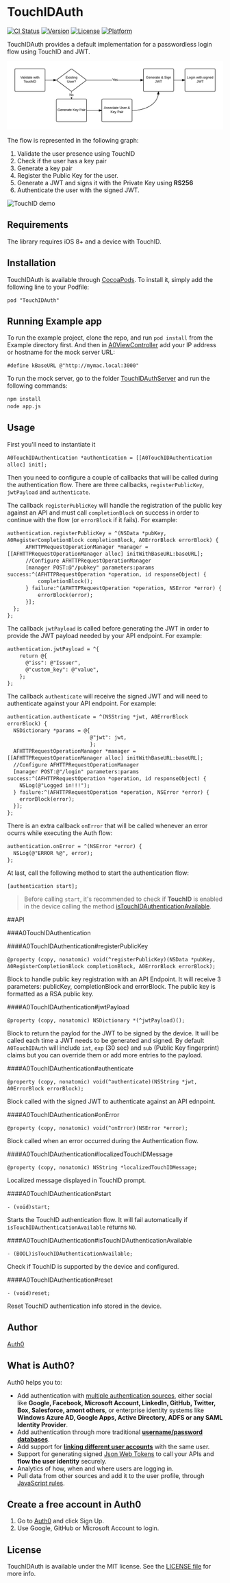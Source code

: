 # TouchIDAuth

[![CI Status](http://img.shields.io/travis/auth0/TouchIDAuth.svg?style=flat)](https://travis-ci.org/auth0/TouchIDAuth)
[![Version](https://img.shields.io/cocoapods/v/TouchIDAuth.svg?style=flat)](http://cocoadocs.org/docsets/TouchIDAuth)
[![License](https://img.shields.io/cocoapods/l/TouchIDAuth.svg?style=flat)](http://cocoadocs.org/docsets/TouchIDAuth)
[![Platform](https://img.shields.io/cocoapods/p/TouchIDAuth.svg?style=flat)](http://cocoadocs.org/docsets/TouchIDAuth)

TouchIDAuth provides a default implementation for a passwordless login flow using TouchID and JWT.

![TouchID Flow](/Flow.png "TouchID Flow")

The flow is represented in the following graph:

1. Validate the user presence using TouchID
1. Check if the user has a key pair
  1. Generate a key pair
  1. Register the Public Key for the user.
1. Generate a JWT and signs it with the Private Key using **RS256**
1. Authenticate the user with the signed JWT.

![TouchID demo](https://cloudup.com/cyDR07xBX3j+)

## Requirements

The library requires iOS 8+ and a device with TouchID.

## Installation

TouchIDAuth is available through [CocoaPods](http://cocoapods.org). To install
it, simply add the following line to your Podfile:

    pod "TouchIDAuth"

## Running Example app

To run the example project, clone the repo, and run `pod install` from the Example directory first.
And then in [A0ViewController](https://github.com/auth0/TouchIDAuth/blob/master/Example/TouchIDAuth/A0ViewController.m#L32) add your IP address or hostname for the mock server URL:

```objc
#define kBaseURL @"http://mymac.local:3000"
```

To run the mock server, go to the folder [TouchIDAuthServer](https://github.com/auth0/TouchIDAuth/tree/master/Example/TouchIDAuthServer) and run the following commands:
```bash
npm install
node app.js
```

## Usage

First you'll need to instantiate it
```objc
A0TouchIDAuthentication *authentication = [[A0TouchIDAuthentication alloc] init];
```
Then you need to configure a couple of callbacks that will be called during the authentication flow. There are three callbacks, `registerPublicKey`, `jwtPayload` and `authenticate`.

The callback `registerPublicKey` will handle the registration of the public key against an API and must call `completionBlock` on success in order to continue with the flow (or `errorBlock` if it fails). For example:

```objc
authentication.registerPublicKey = ^(NSData *pubKey, A0RegisterCompletionBlock completionBlock, A0ErrorBlock errorBlock) {
      AFHTTPRequestOperationManager *manager = [[AFHTTPRequestOperationManager alloc] initWithBaseURL:baseURL];
      //Configure AFHTTPRequestOperationManager
      [manager POST:@"/pubkey" parameters:params success:^(AFHTTPRequestOperation *operation, id responseObject) {
          completionBlock();
      } failure:^(AFHTTPRequestOperation *operation, NSError *error) {
          errorBlock(error);
      }];
  };
};
```

 The callback `jwtPayload` is called before generating the JWT in order to provide the JWT payload needed by your API endpoint. For example:

```objc
authentication.jwtPayload = ^{
    return @{
      @"iss": @"Issuer",
      @"custom_key": @"value",
    };
};
```
 The callback `authenticate` will receive the signed JWT and will need to authenticate against your API endpoint. For example:

```objc
authentication.authenticate = ^(NSString *jwt, A0ErrorBlock errorBlock) {
  NSDictionary *params = @{
                           @"jwt": jwt,
                           };
  AFHTTPRequestOperationManager *manager = [[AFHTTPRequestOperationManager alloc] initWithBaseURL:baseURL];
  //Configure AFHTTPRequestOperationManager
  [manager POST:@"/login" parameters:params success:^(AFHTTPRequestOperation *operation, id responseObject) {
    NSLog(@"Logged in!!!");
  } failure:^(AFHTTPRequestOperation *operation, NSError *error) {
    errorBlock(error);
  }];
};
```

There is an extra callback `onError` that will be called whenever an error ocurrs while executing the Auth flow:
```objc
authentication.onError = ^(NSError *error) {
  NSLog(@"ERROR %@", error);
};
```

At last, call the following method to start the authentication flow:
```objc
[authentication start];
```
> Before calling `start`, it's recommended to check if **TouchID** is enabled in the device calling the method [isTouchIDAuthenticationAvailable](#a0touchidauthenticationistouchidauthenticationavailable).

##API

###A0TouchIDAuthentication

####A0TouchIDAuthentication#registerPublicKey
```objc
@property (copy, nonatomic) void(^registerPublicKey)(NSData *pubKey, A0RegisterCompletionBlock completionBlock, A0ErrorBlock errorBlock);
```
Block to handle public key registration with an API Endpoint. It will receive 3 parameters: publicKey, completionBlock and errorBlock. The public key is formatted as a RSA public key.

####A0TouchIDAuthentication#jwtPayload
```objc
@property (copy, nonatomic) NSDictionary *(^jwtPayload)();
```
Block to return the paylod for the JWT to be signed by the device. It will be called each time a JWT needs to be generated and signed. By default `A0TouchIDAuth` will include `iat`, `exp` (30 sec) and `sub` (Public Key fingerprint) claims but you can override them or add more entries to the payload.

####A0TouchIDAuthentication#authenticate
```objc
@property (copy, nonatomic) void(^authenticate)(NSString *jwt, A0ErrorBlock errorBlock);
```
Block called with the signed JWT to authenticate against an API ednpoint.

####A0TouchIDAuthentication#onError
```objc
@property (copy, nonatomic) void(^onError)(NSError *error);
```
Block called when an error occurred during the Authentication flow.

####A0TouchIDAuthentication#localizedTouchIDMessage
```objc
@property (copy, nonatomic) NSString *localizedTouchIDMessage;
```
Localized message displayed in TouchID prompt.

####A0TouchIDAuthentication#start
```objc
- (void)start;
```
Starts the TouchID authentication flow. It will fail automatically if `isTouchIDAuthenticationAvailable` returns `NO`.

####A0TouchIDAuthentication#isTouchIDAuthenticationAvailable
```objc
- (BOOL)isTouchIDAuthenticationAvailable;
```
Check if TouchID is supported by the device and configured.

####A0TouchIDAuthentication#reset
```objc
- (void)reset;
```
Reset TouchID authentication info stored in the device.

## Author

[Auth0](auth0.com)

## What is Auth0?

Auth0 helps you to:

* Add authentication with [multiple authentication sources](https://docs.auth0.com/identityproviders), either social like **Google, Facebook, Microsoft Account, LinkedIn, GitHub, Twitter, Box, Salesforce, amont others**, or enterprise identity systems like **Windows Azure AD, Google Apps, Active Directory, ADFS or any SAML Identity Provider**.
* Add authentication through more traditional **[username/password databases](https://docs.auth0.com/mysql-connection-tutorial)**.
* Add support for **[linking different user accounts](https://docs.auth0.com/link-accounts)** with the same user.
* Support for generating signed [Json Web Tokens](https://docs.auth0.com/jwt) to call your APIs and **flow the user identity** securely.
* Analytics of how, when and where users are logging in.
* Pull data from other sources and add it to the user profile, through [JavaScript rules](https://docs.auth0.com/rules).

## Create a free account in Auth0

1. Go to [Auth0](https://auth0.com) and click Sign Up.
2. Use Google, GitHub or Microsoft Account to login.

## License

TouchIDAuth is available under the MIT license. See the [LICENSE file](https://github.com/auth0/TouchIDAuth/blob/master/LICENSE) for more info.
